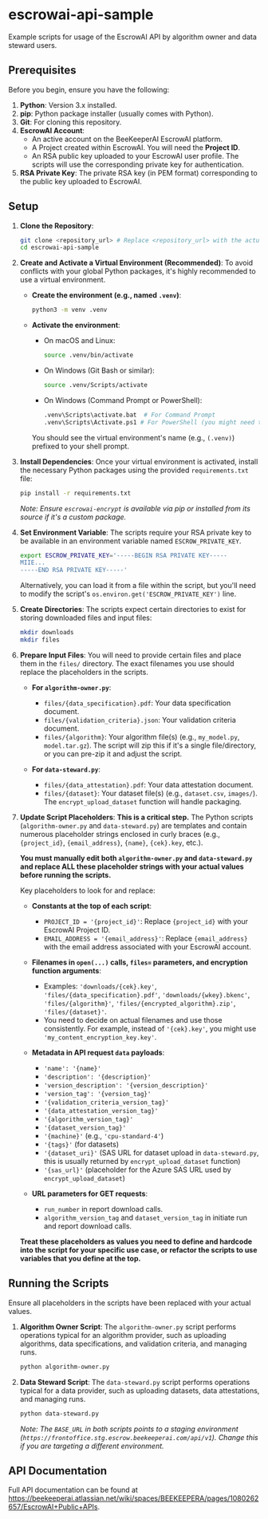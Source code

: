 # escrowai-api-sample

Example scripts for usage of the EscrowAI API by algorithm owner and data steward users.

## Prerequisites

Before you begin, ensure you have the following:

1.  **Python**: Version 3.x installed.
2.  **pip**: Python package installer (usually comes with Python).
3.  **Git**: For cloning this repository.
4.  **EscrowAI Account**:
    *   An active account on the BeeKeeperAI EscrowAI platform.
    *   A Project created within EscrowAI. You will need the **Project ID**.
    *   An RSA public key uploaded to your EscrowAI user profile. The scripts will use the corresponding private key for authentication.
5.  **RSA Private Key**: The private RSA key (in PEM format) corresponding to the public key uploaded to EscrowAI.

## Setup

1.  **Clone the Repository**:
    ```bash
    git clone <repository_url> # Replace <repository_url> with the actual URL
    cd escrowai-api-sample
    ```

2.  **Create and Activate a Virtual Environment (Recommended)**:
    To avoid conflicts with your global Python packages, it's highly recommended to use a virtual environment.

    *   **Create the environment (e.g., named `.venv`)**:
        ```bash
        python3 -m venv .venv
        ```

    *   **Activate the environment**:
        *   On macOS and Linux:
            ```bash
            source .venv/bin/activate
            ```
        *   On Windows (Git Bash or similar):
            ```bash
            source .venv/Scripts/activate
            ```
        *   On Windows (Command Prompt or PowerShell):
            ```bash
            .venv\Scripts\activate.bat  # For Command Prompt
            .venv\Scripts\Activate.ps1 # For PowerShell (you might need to set execution policy)
            ```
        You should see the virtual environment's name (e.g., `(.venv)`) prefixed to your shell prompt.

3.  **Install Dependencies**:
    Once your virtual environment is activated, install the necessary Python packages using the provided `requirements.txt` file:
    ```bash
    pip install -r requirements.txt
    ```
    *Note: Ensure `escrowai-encrypt` is available via pip or installed from its source if it's a custom package.*

4.  **Set Environment Variable**:
    The scripts require your RSA private key to be available in an environment variable named `ESCROW_PRIVATE_KEY`.
    ```bash
    export ESCROW_PRIVATE_KEY='-----BEGIN RSA PRIVATE KEY-----
    MIIE...
    -----END RSA PRIVATE KEY-----'
    ```
    Alternatively, you can load it from a file within the script, but you'll need to modify the script's `os.environ.get('ESCROW_PRIVATE_KEY')` line.

5.  **Create Directories**:
    The scripts expect certain directories to exist for storing downloaded files and input files:
    ```bash
    mkdir downloads
    mkdir files
    ```

6.  **Prepare Input Files**:
    You will need to provide certain files and place them in the `files/` directory. The exact filenames you use should replace the placeholders in the scripts.

    *   **For `algorithm-owner.py`**:
        *   `files/{data_specification}.pdf`: Your data specification document.
        *   `files/{validation_criteria}.json`: Your validation criteria document.
        *   `files/{algorithm}`: Your algorithm file(s) (e.g., `my_model.py`, `model.tar.gz`). The script will zip this if it's a single file/directory, or you can pre-zip it and adjust the script.

    *   **For `data-steward.py`**:
        *   `files/{data_attestation}.pdf`: Your data attestation document.
        *   `files/{dataset}`: Your dataset file(s) (e.g., `dataset.csv`, `images/`). The `encrypt_upload_dataset` function will handle packaging.

7.  **Update Script Placeholders**:
    **This is a critical step.** The Python scripts (`algorithm-owner.py` and `data-steward.py`) are templates and contain numerous placeholder strings enclosed in curly braces (e.g., `{project_id}`, `{email_address}`, `{name}`, `{cek}.key`, etc.).

    **You must manually edit both `algorithm-owner.py` and `data-steward.py` and replace ALL these placeholder strings with your actual values before running the scripts.**

    Key placeholders to look for and replace:

    *   **Constants at the top of each script**:
        *   `PROJECT_ID = '{project_id}'`: Replace `{project_id}` with your EscrowAI Project ID.
        *   `EMAIL_ADDRESS = '{email_address}'`: Replace `{email_address}` with the email address associated with your EscrowAI account.

    *   **Filenames in `open(...)` calls, `files=` parameters, and encryption function arguments**:
        *   Examples: `'downloads/{cek}.key'`, `'files/{data_specification}.pdf'`, `'downloads/{wkey}.bkenc'`, `'files/{algorithm}'`, `'files/{encrypted_algorithm}.zip'`, `'files/{dataset}'`.
        *   You need to decide on actual filenames and use those consistently. For example, instead of `'{cek}.key'`, you might use `'my_content_encryption_key.key'`.

    *   **Metadata in API request `data` payloads**:
        *   `'name': '{name}'`
        *   `'description': '{description}'`
        *   `'version_description': '{version_description}'`
        *   `'version_tag': '{version_tag}'`
        *   `'{validation_criteria_version_tag}'`
        *   `'{data_attestation_version_tag}'`
        *   `'{algorithm_version_tag}'`
        *   `'{dataset_version_tag}'`
        *   `'{machine}'` (e.g., `'cpu-standard-4'`)
        *   `'{tags}'` (for datasets)
        *   `'{dataset_uri}'` (SAS URL for dataset upload in `data-steward.py`, this is usually returned by `encrypt_upload_dataset` function)
        *   `'{sas_url}'` (placeholder for the Azure SAS URL used by `encrypt_upload_dataset`)

    *   **URL parameters for GET requests**:
        *   `run_number` in report download calls.
        *   `algorithm_version_tag` and `dataset_version_tag` in initiate run and report download calls.

    **Treat these placeholders as values you need to define and hardcode into the script for your specific use case, or refactor the scripts to use variables that you define at the top.**

## Running the Scripts

Ensure all placeholders in the scripts have been replaced with your actual values.

1.  **Algorithm Owner Script**:
    The `algorithm-owner.py` script performs operations typical for an algorithm provider, such as uploading algorithms, data specifications, and validation criteria, and managing runs.
    ```bash
    python algorithm-owner.py
    ```

2.  **Data Steward Script**:
    The `data-steward.py` script performs operations typical for a data provider, such as uploading datasets, data attestations, and managing runs.
    ```bash
    python data-steward.py
    ```

    *Note: The `BASE_URL` in both scripts points to a staging environment (`https://frontoffice.stg.escrow.beekeeperai.com/api/v1`). Change this if you are targeting a different environment.*

## API Documentation

Full API documentation can be found at https://beekeeperai.atlassian.net/wiki/spaces/BEEKEEPERA/pages/1080262657/EscrowAI+Public+APIs.